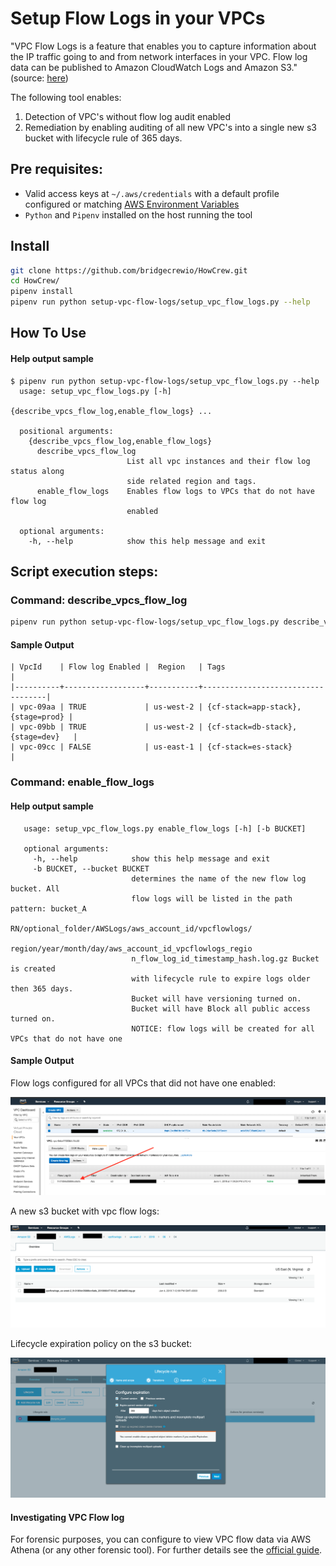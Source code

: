 # Setup Flow Logs in your VPCs
"VPC Flow Logs is a feature that enables you to capture information about the IP traffic going to and from network interfaces in your VPC. Flow log data can be published to Amazon CloudWatch Logs and Amazon S3." (source: [here](https://docs.aws.amazon.com/vpc/latest/userguide/flow-logs.html))

The following tool enables:
 1. Detection of VPC's without flow log audit enabled
 2. Remediation by enabling auditing of all new VPC's into a single new s3 bucket with lifecycle rule of 365 days.
## Pre requisites:
* Valid access keys at `~/.aws/credentials` with a default profile configured or  matching [AWS Environment Variables](https://docs.aws.amazon.com/cli/latest/userguide/cli-configure-envvars.html)  
* `Python` and `Pipenv` installed on the host running the tool

## Install
 
```bash
git clone https://github.com/bridgecrewio/HowCrew.git
cd HowCrew/
pipenv install
pipenv run python setup-vpc-flow-logs/setup_vpc_flow_logs.py --help
```
## How To Use
#### Help output sample
```
$ pipenv run python setup-vpc-flow-logs/setup_vpc_flow_logs.py --help
  usage: setup_vpc_flow_logs.py [-h]
                                {describe_vpcs_flow_log,enable_flow_logs} ...
  
  positional arguments:
    {describe_vpcs_flow_log,enable_flow_logs}
      describe_vpcs_flow_log
                          List all vpc instances and their flow log status along
                          side related region and tags.
      enable_flow_logs    Enables flow logs to VPCs that do not have flow log
                          enabled
  
  optional arguments:
    -h, --help            show this help message and exit

```
## Script execution steps:
### Command: describe_vpcs_flow_log 
```bash
pipenv run python setup-vpc-flow-logs/setup_vpc_flow_logs.py describe_vpcs_flow_log
```
#### Sample Output
```
| VpcId    | Flow log Enabled |  Region   | Tags                              |
|----------+------------------+-----------+-----------------------------------|
| vpc-09aa | TRUE             | us-west-2 | {cf-stack=app-stack},{stage=prod} |
| vpc-09bb | TRUE             | us-west-2 | {cf-stack=db-stack},{stage=dev}   |
| vpc-09cc | FALSE            | us-east-1 | {cf-stack=es-stack}               |

```
### Command: enable_flow_logs
#### Help output sample
```$ pipenv run python setup-vpc-flow-logs/setup_vpc_flow_logs.py enable_flow_logs --help
   usage: setup_vpc_flow_logs.py enable_flow_logs [-h] [-b BUCKET]
   
   optional arguments:
     -h, --help            show this help message and exit
     -b BUCKET, --bucket BUCKET
                           determines the name of the new flow log bucket. All
                           flow logs will be listed in the path pattern: bucket_A
                           RN/optional_folder/AWSLogs/aws_account_id/vpcflowlogs/
                           region/year/month/day/aws_account_id_vpcflowlogs_regio
                           n_flow_log_id_timestamp_hash.log.gz Bucket is created
                           with lifecycle rule to expire logs older then 365 days. 
                           Bucket will have versioning turned on.
                           Bucket will have Block all public access turned on.
                           NOTICE: flow logs will be created for all VPCs that do not have one 
```
#### Sample Output
Flow logs configured for all VPCs that did not have one enabled:

![vpc flow log](https://raw.githubusercontent.com/bridgecrewio/HowCrew/master/setup-vpc-flow-logs/images/vpc_with_flowlog.png)

A new s3 bucket with vpc flow logs:

![vpc flow log s3 bucket](https://raw.githubusercontent.com/bridgecrewio/HowCrew/master/setup-vpc-flow-logs/images/s3_bucket.png)

Lifecycle expiration policy on the s3 bucket:

![bucket lifecycle](https://raw.githubusercontent.com/bridgecrewio/HowCrew/master/setup-vpc-flow-logs/images/lifecycle.png)


#### Investigating VPC Flow log
For forensic purposes, you can configure to view VPC flow data via AWS Athena (or any other forensic tool).
For further details see the [official guide]( https://docs.aws.amazon.com/athena/latest/ug/vpc-flow-logs.html).


